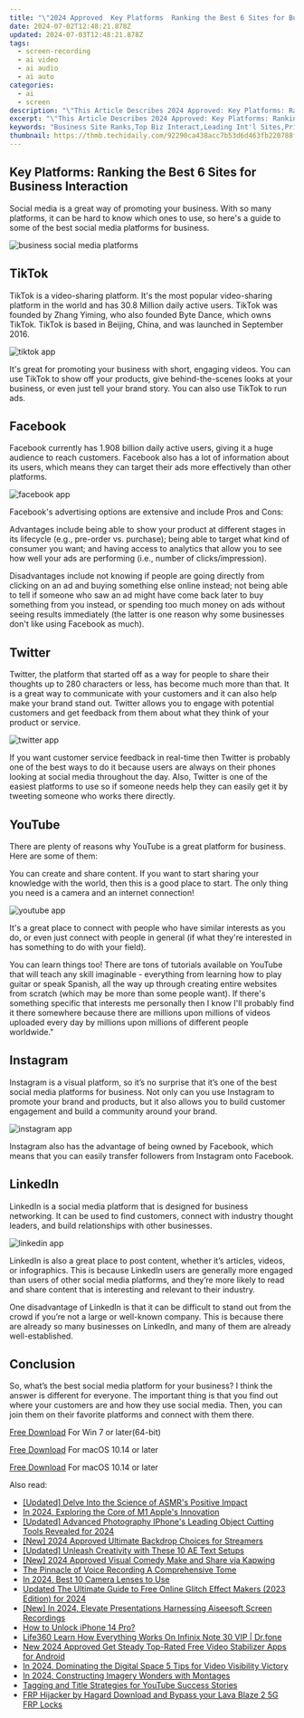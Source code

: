 ```yaml
---
title: "\"2024 Approved  Key Platforms  Ranking the Best 6 Sites for Business Interaction\""
date: 2024-07-02T12:48:21.878Z
updated: 2024-07-03T12:48:21.878Z
tags: 
  - screen-recording
  - ai video
  - ai audio
  - ai auto
categories: 
  - ai
  - screen
description: "\"This Article Describes 2024 Approved: Key Platforms: Ranking the Best 6 Sites for Business Interaction\""
excerpt: "\"This Article Describes 2024 Approved: Key Platforms: Ranking the Best 6 Sites for Business Interaction\""
keywords: "Business Site Ranks,Top Biz Interact,Leading Int'l Sites,Prime Network Hubs,Business Engagement Spots,Best Work Platforms,VIP Connect Points"
thumbnail: https://thmb.techidaily.com/92290ca438acc7b53d6d463fb220788f23c7aae03036a5859c384dd9ace3b529.jpg
---
```


## Key Platforms: Ranking the Best 6 Sites for Business Interaction

Social media is a great way of promoting your business. With so many platforms, it can be hard to know which ones to use, so here's a guide to some of the best social media platforms for business.

![business social media platforms](https://images.wondershare.com/filmora/article-images/2022/09/business-social-media-platforms.jpg)

## TikTok

TikTok is a video-sharing platform. It's the most popular video-sharing platform in the world and has 30.8 Million daily active users. TikTok was founded by Zhang Yiming, who also founded Byte Dance, which owns TikTok. TikTok is based in Beijing, China, and was launched in September 2016.

![tiktok app](https://images.wondershare.com/filmora/article-images/2022/09/tiktok-app.jpg)

It's great for promoting your business with short, engaging videos. You can use TikTok to show off your products, give behind-the-scenes looks at your business, or even just tell your brand story. You can also use TikTok to run ads.

## Facebook

Facebook currently has 1.908 billion daily active users, giving it a huge audience to reach customers. Facebook also has a lot of information about its users, which means they can target their ads more effectively than other platforms.

![facebook app](https://images.wondershare.com/filmora/article-images/2022/09/facebook-app.jpg)

Facebook's advertising options are extensive and include Pros and Cons:

Advantages include being able to show your product at different stages in its lifecycle (e.g., pre-order vs. purchase); being able to target what kind of consumer you want; and having access to analytics that allow you to see how well your ads are performing (i.e., number of clicks/impression).

Disadvantages include not knowing if people are going directly from clicking on an ad and buying something else online instead; not being able to tell if someone who saw an ad might have come back later to buy something from you instead, or spending too much money on ads without seeing results immediately (the latter is one reason why some businesses don't like using Facebook as much).

## Twitter

Twitter, the platform that started off as a way for people to share their thoughts up to 280 characters or less, has become much more than that. It is a great way to communicate with your customers and it can also help make your brand stand out. Twitter allows you to engage with potential customers and get feedback from them about what they think of your product or service.

![twitter app](https://images.wondershare.com/filmora/article-images/2022/09/twitter-app.jpg)

If you want customer service feedback in real-time then Twitter is probably one of the best ways to do it because users are always on their phones looking at social media throughout the day. Also, Twitter is one of the easiest platforms to use so if someone needs help they can easily get it by tweeting someone who works there directly.

## YouTube

There are plenty of reasons why YouTube is a great platform for business. Here are some of them:

You can create and share content. If you want to start sharing your knowledge with the world, then this is a good place to start. The only thing you need is a camera and an internet connection!

![youtube app](https://images.wondershare.com/filmora/article-images/2022/09/youtube-app.jpg)

It's a great place to connect with people who have similar interests as you do, or even just connect with people in general (if what they're interested in has something to do with your field).

You can learn things too! There are tons of tutorials available on YouTube that will teach any skill imaginable - everything from learning how to play guitar or speak Spanish, all the way up through creating entire websites from scratch (which may be more than some people want). If there's something specific that interests me personally then I know I'll probably find it there somewhere because there are millions upon millions of videos uploaded every day by millions upon millions of different people worldwide."

## Instagram

Instagram is a visual platform, so it’s no surprise that it’s one of the best social media platforms for business. Not only can you use Instagram to promote your brand and products, but it also allows you to build customer engagement and build a community around your brand.

![instagram app](https://images.wondershare.com/filmora/article-images/2022/09/instagram-app.jpg)

Instagram also has the advantage of being owned by Facebook, which means that you can easily transfer followers from Instagram onto Facebook.

## LinkedIn

LinkedIn is a social media platform that is designed for business networking. It can be used to find customers, connect with industry thought leaders, and build relationships with other businesses.

![linkedin app](https://images.wondershare.com/filmora/article-images/2022/09/linkedin-app.jpg)

LinkedIn is also a great place to post content, whether it’s articles, videos, or infographics. This is because LinkedIn users are generally more engaged than users of other social media platforms, and they’re more likely to read and share content that is interesting and relevant to their industry.

One disadvantage of LinkedIn is that it can be difficult to stand out from the crowd if you’re not a large or well-known company. This is because there are already so many businesses on LinkedIn, and many of them are already well-established.

## Conclusion

So, what’s the best social media platform for your business? I think the answer is different for everyone. The important thing is that you find out where your customers are and how they use social media. Then, you can join them on their favorite platforms and connect with them there.

[Free Download](https://tools.techidaily.com/wondershare/filmora/download/) For Win 7 or later(64-bit)

[Free Download](https://tools.techidaily.com/wondershare/filmora/download/) For macOS 10.14 or later

[Free Download](https://tools.techidaily.com/wondershare/filmora/download/) For macOS 10.14 or later

<ins class="adsbygoogle"
     style="display:block"
     data-ad-format="autorelaxed"
     data-ad-client="ca-pub-7571918770474297"
     data-ad-slot="1223367746"></ins>

<ins class="adsbygoogle"
     style="display:block"
     data-ad-format="autorelaxed"
     data-ad-client="ca-pub-7571918770474297"
     data-ad-slot="1223367746"></ins>



<ins class="adsbygoogle"
     style="display:block"
     data-ad-client="ca-pub-7571918770474297"
     data-ad-slot="8358498916"
     data-ad-format="auto"
     data-full-width-responsive="true"></ins>


<span class="atpl-alsoreadstyle">Also read:</span>
<div><ul>
<li><a href="https://fox-boxes.techidaily.com/updated-delve-into-the-science-of-asmrs-positive-impact/"><u>[Updated] Delve Into the Science of ASMR's Positive Impact</u></a></li>
<li><a href="https://fox-boxes.techidaily.com/in-2024-exploring-the-core-of-m1-apples-innovation/"><u>In 2024, Exploring the Core of M1  Apple's Innovation</u></a></li>
<li><a href="https://fox-boxes.techidaily.com/updated-advanced-photography-iphones-leading-object-cutting-tools-revealed-for-2024/"><u>[Updated] Advanced Photography  IPhone's Leading Object Cutting Tools Revealed for 2024</u></a></li>
<li><a href="https://fox-boxes.techidaily.com/new-2024-approved-ultimate-backdrop-choices-for-streamers/"><u>[New] 2024 Approved  Ultimate Backdrop Choices for Streamers</u></a></li>
<li><a href="https://fox-boxes.techidaily.com/updated-unleash-creativity-with-these-10-ae-text-setups/"><u>[Updated] Unleash Creativity with These 10 AE Text Setups</u></a></li>
<li><a href="https://fox-boxes.techidaily.com/new-2024-approved-visual-comedy-make-and-share-via-kapwing/"><u>[New] 2024 Approved  Visual Comedy  Make and Share via Kapwing</u></a></li>
<li><a href="https://fox-boxes.techidaily.com/the-pinnacle-of-voice-recording-a-comprehensive-tome/"><u>The Pinnacle of Voice Recording  A Comprehensive Tome</u></a></li>
<li><a href="https://fox-boxes.techidaily.com/in-2024-best-10-camera-lenses-to-use/"><u>In 2024, Best 10 Camera Lenses to Use</u></a></li>
<li><a href="https://smart-video-creator.techidaily.com/updated-the-ultimate-guide-to-free-online-glitch-effect-makers-2023-edition-for-2024/"><u>Updated The Ultimate Guide to Free Online Glitch Effect Makers (2023 Edition) for 2024</u></a></li>
<li><a href="https://screen-activity-recording.techidaily.com/new-in-2024-elevate-presentations-harnessing-aiseesoft-screen-recordings/"><u>[New] In 2024, Elevate Presentations  Harnessing Aiseesoft Screen Recordings</u></a></li>
<li><a href="https://ios-unlock.techidaily.com/how-to-unlock-iphone-14-pro-by-drfone-ios/"><u>How to Unlock iPhone 14 Pro?</u></a></li>
<li><a href="https://fake-location.techidaily.com/life360-learn-how-everything-works-on-infinix-note-30-vip-drfone-by-drfone-virtual-android/"><u>Life360 Learn How Everything Works On Infinix Note 30 VIP | Dr.fone</u></a></li>
<li><a href="https://video-creation-software.techidaily.com/new-2024-approved-get-steady-top-rated-free-video-stabilizer-apps-for-android/"><u>New 2024 Approved Get Steady Top-Rated Free Video Stabilizer Apps for Android</u></a></li>
<li><a href="https://youtube-clips.techidaily.com/in-2024-dominating-the-digital-space-5-tips-for-video-visibility-victory/"><u>In 2024, Dominating the Digital Space  5 Tips for Video Visibility Victory</u></a></li>
<li><a href="https://extra-lessons.techidaily.com/in-2024-constructing-imagery-wonders-with-montages/"><u>In 2024, Constructing Imagery Wonders with Montages</u></a></li>
<li><a href="https://youtube-video-recordings.techidaily.com/tagging-and-title-strategies-for-youtube-success-stories/"><u>Tagging and Title Strategies for YouTube Success Stories</u></a></li>
<li><a href="https://android-frp.techidaily.com/frp-hijacker-by-hagard-download-and-bypass-your-lava-blaze-2-5g-frp-locks-by-drfone-android/"><u>FRP Hijacker by Hagard Download and Bypass your Lava Blaze 2 5G FRP Locks</u></a></li>
</ul></div>
